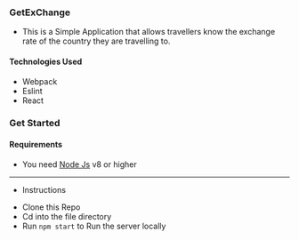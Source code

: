 ### GetExChange
- This is a Simple Application that allows travellers know the exchange rate of the country they are travelling to.

#### Technologies Used 
- Webpack
- Eslint
- React

### Get Started
#### Requirements
- You need [Node Js](https://nodejs.org) v8 or higher 
---
* Instructions
- Clone this Repo
- Cd into the file directory
- Run ``` npm start ``` to Run the server locally 

